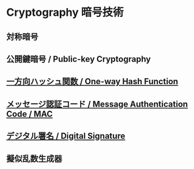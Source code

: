 # Cryptography 暗号技術

## 対称暗号

## 公開鍵暗号 / Public-key Cryptography

## [一方向ハッシュ関数 / One-way Hash Function](./one-way-hash.md)

## [メッセージ認証コード / Message Authentication Code / MAC](message-authentication-code.md)

## [デジタル署名 / Digital Signature](./digital-signature.md)

## 擬似乱数生成器
